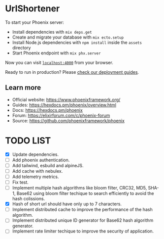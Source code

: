 # UrlShortener

To start your Phoenix server:

  * Install dependencies with `mix deps.get`
  * Create and migrate your database with `mix ecto.setup`
  * Install Node.js dependencies with `npm install` inside the `assets` directory
  * Start Phoenix endpoint with `mix phx.server`

Now you can visit [`localhost:4000`](http://localhost:4000) from your browser.

Ready to run in production? Please [check our deployment guides](https://hexdocs.pm/phoenix/deployment.html).

## Learn more

  * Official website: https://www.phoenixframework.org/
  * Guides: https://hexdocs.pm/phoenix/overview.html
  * Docs: https://hexdocs.pm/phoenix
  * Forum: https://elixirforum.com/c/phoenix-forum
  * Source: https://github.com/phoenixframework/phoenix


# TODO LIST

- [x] Update dependencies.
- [ ] Add phoenix authentication.
- [ ] Add tailwind, esbuild and alpineJS.
- [ ] Add cache with nebulex.
- [ ] Add telemetry metrics.
- [ ] Fix test.
- [ ] Implement multiple hash algorithms like bloom filter, CRC32, MD5, SHA-1, Base62 using bloom filter techique to search efficiently to avoid the hash colissions.
- [x] Hash of short url should have only up to 7 characters.
- [ ] Implement distributed cache to improve the performance of the hash algorithm.
- [ ] Implement distributed unique ID generator for Base62 hash algorithm generator.
- [ ] Implement rate limiter techique to improve the security of application.
